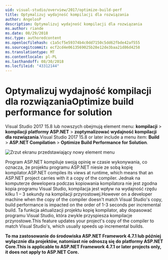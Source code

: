```yaml
---
uid: visual-studio/overview/2017/optimize-build-perf
title: Optymalizuj wydajność kompilacji dla rozwiązania
author: AngelosP
description: Optymalizuj wydajność kompilacji dla rozwiązania
ms.author: riande
ms.date: 08/29/2018
msc.type: authoredcontent
ms.openlocfilehash: c1a5cf5e59374b4c0dd7150c5dd62fbde42af555
ms.sourcegitcommit: ecf2cd4e0613569025b28e12de3baa21d86d4258
ms.translationtype: MT
ms.contentlocale: pl-PL
ms.lasthandoff: 08/30/2018
ms.locfileid: "43312144"
---
```

# <a name="optimize-build-performance-for-solution"></a><span data-ttu-id="141d2-103">Optymalizuj wydajność kompilacji dla rozwiązania</span><span class="sxs-lookup"><span data-stu-id="141d2-103">Optimize build performance for solution</span></span>

<span data-ttu-id="141d2-104">Visual Studio 2017 15.8 lub nowszych obejmują element menu: **kompilacji** > **kompilacji platformy ASP.NET** > **zoptymalizować wydajność kompilacji dla rozwiązania**.</span><span class="sxs-lookup"><span data-stu-id="141d2-104">Visual Studio 2017 15.8 or later include a menu item: **Build** > **ASP.NET Compilation** > **Optimize Build Performance for Solution**.</span></span>

![Zrzut ekranu przedstawiający nowy element menu](optimize-build-perf/_static/optimize-build-performance-for-solution.png)

<span data-ttu-id="141d2-106">Program ASP.NET kompiluje swoją opinię w czasie wykonywania, co oznacza, że projektu programu ASP.NET niesie ze sobą kopię kompilator.</span><span class="sxs-lookup"><span data-stu-id="141d2-106">ASP.NET compiles its views at runtime, which means that an ASP.NET project carries with it a copy of the compiler.</span></span> <span data-ttu-id="141d2-107">Jednak na komputerze dewelopera podczas kopiowania kompilatora nie jest zgodna kopia programu Visual Studio, kompilacja jest wpływ na wydajność rzędu kilku 1 – 3 sekundy na kompilacji przyrostowej.</span><span class="sxs-lookup"><span data-stu-id="141d2-107">However on a developer machine when the copy of the compiler doesn't match Visual Studio's copy, build performance is impacted on the order of 1-3 seconds per incremental build.</span></span> <span data-ttu-id="141d2-108">Ta funkcja aktualizacji projektu kopię kompilator, aby dopasować programu Visual Studio, która zwykle przyspiesza kompilacje przyrostowe.</span><span class="sxs-lookup"><span data-stu-id="141d2-108">This feature updates your project's copy of the compiler to match Visual Studio's, which usually speeds up incremental builds.</span></span>

<span data-ttu-id="141d2-109">**To ma zastosowanie do środowiska ASP.NET Framework 4.7.1 lub później wyłącznie dla projektów, natomiast nie odnoszą się do platformy ASP.NET Core.**</span><span class="sxs-lookup"><span data-stu-id="141d2-109">**This is applicable to ASP.NET Framework 4.7.1 or later projects only, it does not apply to ASP.NET Core.**</span></span>
